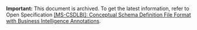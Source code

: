 **Important:** This document is archived. To get the latest information, refer to Open Specification [[MS-CSDLBI]: Conceptual Schema Definition File Format with Business Intelligence Annotations](https://docs.microsoft.com/openspecs/sql_data_portability/ms-csdlbi/).